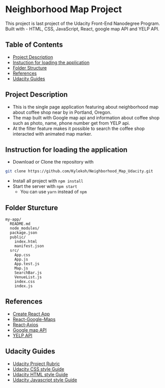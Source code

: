 # Neighborhood Map Project
This project is last project of the Udacity Front-End Nanodegree Program.</br>
Built with - HTML, CSS, JavaScript, React, google map API and YELP API. 

## Table of Contents
- [Project Description](#project-description)
- [Instuction for loading the application](#instruction-for-loading-the-application)
- [Folder Structure](#folder-structure)
- [References]($references)
- [Udacity Guides]($udacity-guides)

## Project Description
- This is the single page application featuring about neighborhood map about coffee shop near by in Portland, Oregon.
- The map built with Google map api and information about coffee shop such as photo, name, phone number get from YELP api.
- At the filter feature makes it possible to search the coffee shop interacted with animated map marker.    

## Instruction for loading the application
- Download or Clone the repository with
```sh
git clone https://github.com/Kylekoh/Neighborhood_Map_Udacity.git
```
- Install all project with `npm install`
- Start the server with `npm start`
  - You can use `yarn` instead of `npm`

## Folder Sturcture
```
my-app/
  README.md
  node_modules/
  package.json
  public/
    index.html
    manifest.json
  src/
    App.css
    App.js
    App.test.js
    Map.js
    SearchBar.js
    VenueList.js
    index.css
    index.js
```

## References
- [Create React App](https://github.com/facebook/create-react-app)
- [React-Google-Maps](https://github.com/tomchentw/react-google-maps)
- [React-Axios](https://www.npmjs.com/package/react-axios)
- [Google map API](https://developers.google.com/maps/documentation/javascript/tutorial?hl=ko)
- [YELP API](https://www.yelp.com/developers?country=US)

## Udacity Guides
- [Udacity Project Rubric](https://review.udacity.com/#!/rubrics/1351/view)
- [Udacity CSS style Guide](http://udacity.github.io/frontend-nanodegree-styleguide/css.html)
- [Udacity HTML style Guide](http://udacity.github.io/frontend-nanodegree-styleguide/index.html)
- [Udacity Javascript style Guide](http://udacity.github.io/frontend-nanodegree-styleguide/javascript.html)